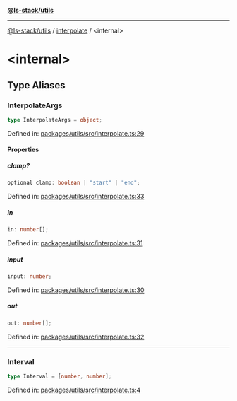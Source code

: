 [**@ls-stack/utils**](../README.md)

---

[@ls-stack/utils](../modules.md) / [interpolate](README.md) / \<internal\>

# \<internal\>

## Type Aliases

### InterpolateArgs

```ts
type InterpolateArgs = object;
```

Defined in: [packages/utils/src/interpolate.ts:29](https://github.com/lucasols/utils/blob/main/packages/utils/src/interpolate.ts#L29)

#### Properties

##### clamp?

```ts
optional clamp: boolean | "start" | "end";
```

Defined in: [packages/utils/src/interpolate.ts:33](https://github.com/lucasols/utils/blob/main/packages/utils/src/interpolate.ts#L33)

##### in

```ts
in: number[];
```

Defined in: [packages/utils/src/interpolate.ts:31](https://github.com/lucasols/utils/blob/main/packages/utils/src/interpolate.ts#L31)

##### input

```ts
input: number;
```

Defined in: [packages/utils/src/interpolate.ts:30](https://github.com/lucasols/utils/blob/main/packages/utils/src/interpolate.ts#L30)

##### out

```ts
out: number[];
```

Defined in: [packages/utils/src/interpolate.ts:32](https://github.com/lucasols/utils/blob/main/packages/utils/src/interpolate.ts#L32)

---

### Interval

```ts
type Interval = [number, number];
```

Defined in: [packages/utils/src/interpolate.ts:4](https://github.com/lucasols/utils/blob/main/packages/utils/src/interpolate.ts#L4)
